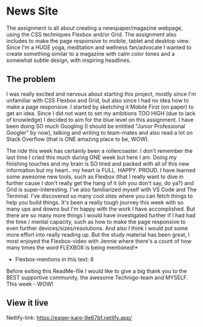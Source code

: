 # News Site

The assignment is all about creating a newspaper/magazine webpage, using the CSS techniques Flexbox and/or Grid. The assignment also includes to make the page responsive to mobile, tablet and desktop view. Since I'm a HUGE yoga, meditation and wellness fan/advocate I wanted to create something similar to a magazine with calm color tones and a somewhat subtle design, with inspiring headlines. 

## The problem

I was really excited and nervous about starting this project, mostly since I'm unfamiliar with CSS Flexbox and Grid, but also since I had no idea how to make a page responsive. I started by sketching it Mobile First (on paper) to get an idea. Since I did not want to set my ambitions TOO HIGH (due to lack of knowledge) I decided to aim for the blue level on this assignment. I have been doing SO much Googling (I should be entitled "Junior Professional Googler" by now), talking and writing to team-mates and also read a lot on Stack Overflow (that is ONE amazing place to be, WOW).

The ride this week has certainly been a rollercoaster. I don't remember the last time I cried this much during ONE week but here I am. Doing my finishing touches and my brain is SO tired and packed with all of this new information but my heart.. my heart is FULL. HAPPY. PROUD. I have learned some awesome new tools, such as Flexbox (that I really want to dive in further cause I don't really get the hang of it (oh you don't say, do ya?) and Grid is super-interesting. I've also familiarized myself with VS Code and The Terminal. I've discovered so many cool sites where you can fetch things to help you build things. It's been a really tough journey this week with so many ups and downs but I'm happy with the work I have accomplished. But there are so many more things I would have investigated further if I had had the time / mental capacity, such as how to make the page responsive to even further devices/sizes/resolutions. And also I think I would put some more effort into really reading up. But the study material has been great, I most enjoyed the Flexbox-video with Jennie where there's a count of how many times the word FLEXBOX is being mentioned!*

* Flexbox-mentions in this text: 6

Before exiting this ReadMe-file I would like to give a big thank you to the BEST supportive community, the awesome Technigo-team and MYSELF. This week - WOW! 

## View it live

Netlify-link: 
https://eager-kare-9e67bf.netlify.app/
